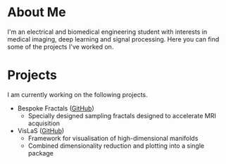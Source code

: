 # About Me
I'm an electrical and biomedical engineering student with interests in medical imaging, deep learning and signal processing. Here you can find some of the projects I've worked on. 

# Projects
I am currently working on the following projects.
* Bespoke Fractals ([GitHub](https://jacobwhite-dev.github.io/bespoke-fractals/))
  + Specially designed sampling fractals designed to accelerate MRI acquisition
* VisLaS ([GitHub](https://jacobwhite-dev.github.io/vislas/))
  + Framework for visualisation of high-dimensional manifolds
  + Combined dimensionality reduction and plotting into a single package

